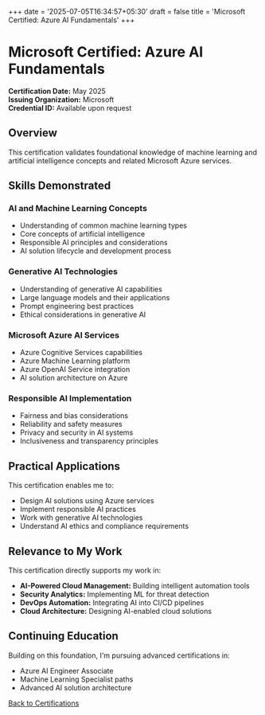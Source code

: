 +++
date = '2025-07-05T16:34:57+05:30'
draft = false
title = 'Microsoft Certified: Azure AI Fundamentals'
+++

# Microsoft Certified: Azure AI Fundamentals

**Certification Date:** May 2025  
**Issuing Organization:** Microsoft  
**Credential ID:** Available upon request

## Overview

This certification validates foundational knowledge of machine learning and artificial intelligence concepts and related Microsoft Azure services.

## Skills Demonstrated

### AI and Machine Learning Concepts
- Understanding of common machine learning types
- Core concepts of artificial intelligence
- Responsible AI principles and considerations
- AI solution lifecycle and development process

### Generative AI Technologies
- Understanding of generative AI capabilities
- Large language models and their applications
- Prompt engineering best practices
- Ethical considerations in generative AI

### Microsoft Azure AI Services
- Azure Cognitive Services capabilities
- Azure Machine Learning platform
- Azure OpenAI Service integration
- AI solution architecture on Azure

### Responsible AI Implementation
- Fairness and bias considerations
- Reliability and safety measures
- Privacy and security in AI systems
- Inclusiveness and transparency principles

## Practical Applications

This certification enables me to:
- Design AI solutions using Azure services
- Implement responsible AI practices
- Work with generative AI technologies
- Understand AI ethics and compliance requirements

## Relevance to My Work

This certification directly supports my work in:
- **AI-Powered Cloud Management:** Building intelligent automation tools
- **Security Analytics:** Implementing ML for threat detection
- **DevOps Automation:** Integrating AI into CI/CD pipelines
- **Cloud Architecture:** Designing AI-enabled cloud solutions

## Continuing Education

Building on this foundation, I'm pursuing advanced certifications in:
- Azure AI Engineer Associate
- Machine Learning Specialist paths
- Advanced AI solution architecture

[Back to Certifications](/certifications/)
